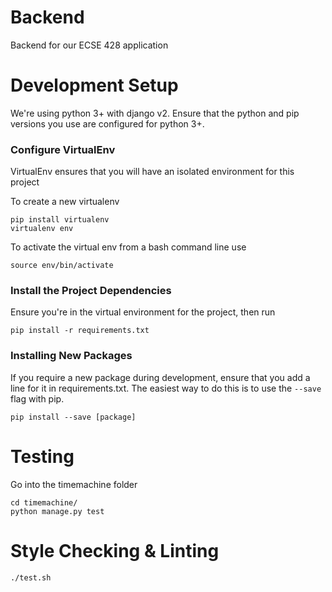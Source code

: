 # Backend
Backend for our ECSE 428 application

# Development Setup
We're using python 3+ with django v2. 
Ensure that the python and pip versions you use are configured 
for python 3+.

### Configure VirtualEnv
VirtualEnv ensures that you will have an isolated environment for this project

To create a new virtualenv
```
pip install virtualenv
virtualenv env
```

To activate the virtual env from a bash command line use
```
source env/bin/activate
```

### Install the Project Dependencies

Ensure you're in the virtual environment for the project, then run
```
pip install -r requirements.txt
```

### Installing New Packages

If you require a new package during development, ensure that you add a line for it in requirements.txt.
The easiest way to do this is to use the `--save` flag with pip.
```
pip install --save [package]
```

# Testing

Go into the timemachine folder

```
cd timemachine/
python manage.py test
```

# Style Checking & Linting

```
./test.sh
```

